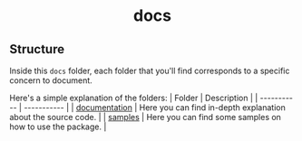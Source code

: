 <h1 align="center">
  docs
</h1>

## Structure

Inside this `docs` folder, each folder that you'll find corresponds to a specific concern to document.

Here's a simple explanation of the folders:
| Folder | Description |
| ----------- | ----------- |
| [documentation](./documentation/documentation.md) | Here you can find in-depth explanation about the source code. |
| [samples](./samples/samples.md) | Here you can find some samples on how to use the package. |